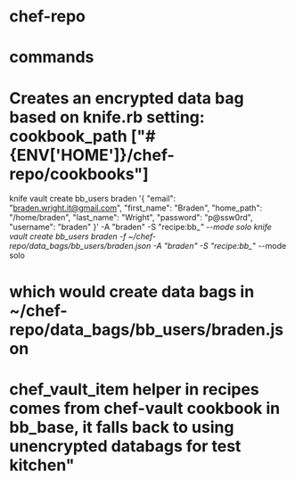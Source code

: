 # chef-repo

# commands
# Creates an encrypted data bag based on knife.rb setting: cookbook_path ["#{ENV['HOME']}/chef-repo/cookbooks"]
knife vault create bb_users braden '{ "email": "braden.wright.it@gmail.com", "first_name": "Braden", "home_path": "/home/braden", "last_name": "Wright", "password": "p@ssw0rd", "username": "braden" }' -A "braden" -S "recipe:bb_*" --mode solo
knife vault create bb_users braden -f ~/chef-repo/data_bags/bb_users/braden.json -A "braden" -S "recipe:bb_*" --mode solo
# which would create data bags in ~/chef-repo/data_bags/bb_users/braden.json

# chef_vault_item helper in recipes comes from chef-vault cookbook in bb_base, it falls back to using unencrypted databags for test kitchen"
